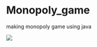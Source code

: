 # Monopoly_game
making monopoly game using java 

<img src="https://user-images.githubusercontent.com/68895075/176444492-38c8160f-7fa5-42d1-b6c9-f4f7100048e3.gif">
